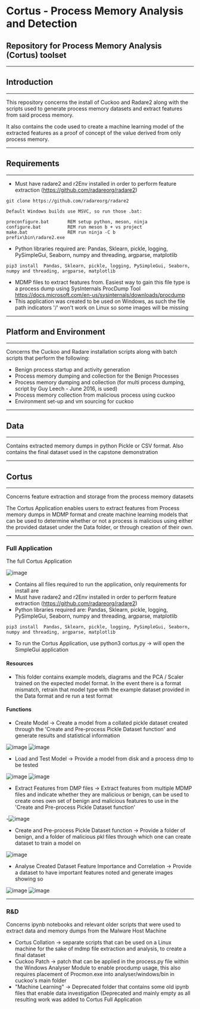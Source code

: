 # Cortus - Process Memory Analysis and Detection
Repository for Process Memory Analysis (Cortus) toolset
-------------------------------------------------------------------------------------------------------------------------------
---------------------------------------------------------
## Introduction
---------------------------------------------------------
This repository concerns the install of Cuckoo and Radare2 along with the scripts used to generate process memory datasets and extract features from said process memory.

It also contains the code used to create a machine learning model of the extracted features as a proof of concept of the value derived from only process memory.


---------------------------------------------------------
## Requirements
---------------------------------------------------------
- Must have radare2 and r2Env installed in order to perform feature extraction (https://github.com/radareorg/radare2)
```
git clone https://github.com/radareorg/radare2

Default Windows builds use MSVC, so run those .bat:

preconfigure.bat       REM setup python, meson, ninja
configure.bat          REM run meson b + vs project
make.bat               REM run ninja -C b
prefix\bin\radare2.exe
```

- Python libraries required are: Pandas, Sklearn, pickle, logging, PySimpleGui, Seaborn, numpy and threading, argparse, matplotlib
```
pip3 install  Pandas, Sklearn, pickle, logging, PySimpleGui, Seaborn, numpy and threading, argparse, matplotlib
```
- MDMP files to extract features from. Easiest way to gain this file type is a process dump using SysInternals ProcDump Tool https://docs.microsoft.com/en-us/sysinternals/downloads/procdump
- This application was created to be used on Windows, as such the file path indicators '/' won't work on Linux so some images will be missing

---------------------------------------------------------
## Platform and Environment
---------------------------------------------------------
Concerns the Cuckoo and Radare installation scripts along with batch scripts that perform the following:
- Benign process startup and activity generation
- Process memory dumping and collection for the Benign Processes
- Process memory dumping and collection (for multi process dumping, script by Guy Leech - June 2016, is used)
- Process memory collection from malicious process using cuckoo
- Environment set-up and vm sourcing for cuckoo

---------------------------------------------------------
## Data
---------------------------------------------------------
Contains extracted memory dumps in python Pickle or CSV format. Also contains the final dataset used in the capstone demonstration

---------------------------------------------------------
## Cortus
---------------------------------------------------------
Concerns feature extraction and storage from the process memory datasets

The Cortus Application enables users to extract features from Process memory dumps in MDMP format and create machine learning models that can be used to determine whether or not a process is malicious using either the provided dataset under the Data folder, or through creation of their own.

---------------------------------------------------------
### Full Application
The full Cortus Application

![image](https://user-images.githubusercontent.com/48663333/169799109-2be3d60d-4abb-4f82-ba1a-6c77ee2153de.png)


- Contains all files required to run the application, only requirements for install are
- Must have radare2 and r2Env installed in order to perform feature extraction (https://github.com/radareorg/radare2)
- Python libraries required are: Pandas, Sklearn, pickle, logging, PySimpleGui, Seaborn, numpy and threading, argparse, matplotlib
```
pip3 install  Pandas, Sklearn, pickle, logging, PySimpleGui, Seaborn, numpy and threading, argparse, matplotlib
```
- To run the Cortus Application, use python3 cortus.py -> will open the SimpleGui application

#### Resources
- This folder contains example models, diagrams and the PCA / Scaler trained on the expected model format. In the event there is a format mismatch, retrain that model type with the example dataset provided in the Data format and re run a test format

#### Functions
- Create Model -> Create a model from a collated pickle dataset created through the 'Create and Pre-process Pickle Dataset function' and generate results and statistical information 

![image](https://user-images.githubusercontent.com/48663333/169799215-4803260c-988a-42dc-89ad-db24f7ff9eda.png)
![image](https://user-images.githubusercontent.com/48663333/169799068-70a54a80-7425-4936-9f40-10e4434b7558.png)

- Load and Test Model -> Provide a model from disk and a process dmp to be tested

![image](https://user-images.githubusercontent.com/48663333/169799251-7fdaa9ee-7383-403a-8ccc-edaf013e1fd1.png)
![image](https://user-images.githubusercontent.com/48663333/169799269-9573b578-7e40-4f30-99f9-e8996bc52aa7.png)

- Extract Features from DMP files -> Extract features from multiple MDMP files and indicate whether they are malicious or benign, can be used to create ones own set of benign and malicious features to use in the 'Create and Pre-process Pickle Dataset function'

-![image](https://user-images.githubusercontent.com/48663333/169799158-2d3f934c-22a9-4703-b5ad-4eb50a4d1923.png)

- Create and Pre-process Pickle Dataset function -> Provide a folder of benign, and a folder of malicious pkl files through which one can create dataset to train a model on

![image](https://user-images.githubusercontent.com/48663333/169799198-a26d3280-6f0a-433c-b6f8-f6d18b66cc1e.png)

- Analyse Created Dataset Feature Importance and Correlation -> Provide a dataset to have important features noted and generate images showing so

![image](https://user-images.githubusercontent.com/48663333/169799500-e9142b7c-3094-4698-a31f-5aa9ee6542be.png)
![image](https://user-images.githubusercontent.com/48663333/169799509-eb540ed1-80f0-43f3-a105-6760b0bdfd52.png)

---------------------------------------------------------
### R&D
Concerns ipynb notebooks and relevant older scripts that were used to extract data and memory dumps from the Malware Host Machine
- Cortus Collation -> separate scripts that can be used on a Linux machine for the sake of mdmp file extraction and analysis, to create a final dataset
- Cuckoo Patch -> patch that can be applied in the process.py file within the Windows Analyser Module to enable procdump usage, this also requires placement of Procmon.exe into analyser/windows/bin in cuckoo's main folder
- "Machine Learning" -> Deprecated folder that contains some old ipynb files that enable data investigation (Deprecated and mainly empty as all resulting work was added to Cortus Full Application


